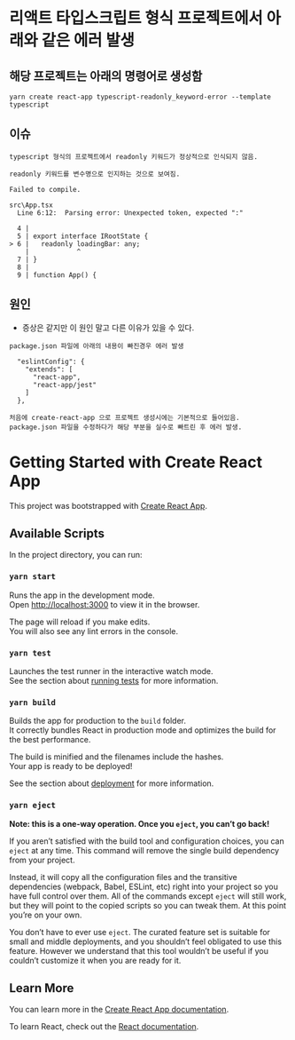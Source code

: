 # 리액트 타입스크립트 형식 프로젝트에서 아래와 같은 에러 발생

## 해당 프로젝트는 아래의 명령어로 생성함
```yarn create react-app typescript-readonly_keyword-error --template typescript```

## 이슈
```
typescript 형식의 프로젝트에서 readonly 키워드가 정상적으로 인식되지 않음.

readonly 키워드를 변수명으로 인지하는 것으로 보여짐.
```
```
Failed to compile.

src\App.tsx
  Line 6:12:  Parsing error: Unexpected token, expected ":"

  4 |
  5 | export interface IRootState {
> 6 |   readonly loadingBar: any;
    |            ^
  7 | }
  8 |
  9 | function App() {

```

## 원인
* 증상은 같지만 이 원인 말고 다른 이유가 있을 수 있다.
```
package.json 파일에 아래의 내용이 빠진경우 에러 발생

  "eslintConfig": {
    "extends": [
      "react-app",
      "react-app/jest"
    ]
  },

처음에 create-react-app 으로 프로젝트 생성시에는 기본적으로 들어있음.
package.json 파일을 수정하다가 해당 부분을 실수로 빠트린 후 에러 발생.
```


# Getting Started with Create React App

This project was bootstrapped with [Create React App](https://github.com/facebook/create-react-app).

## Available Scripts

In the project directory, you can run:

### `yarn start`

Runs the app in the development mode.\
Open [http://localhost:3000](http://localhost:3000) to view it in the browser.

The page will reload if you make edits.\
You will also see any lint errors in the console.

### `yarn test`

Launches the test runner in the interactive watch mode.\
See the section about [running tests](https://facebook.github.io/create-react-app/docs/running-tests) for more information.

### `yarn build`

Builds the app for production to the `build` folder.\
It correctly bundles React in production mode and optimizes the build for the best performance.

The build is minified and the filenames include the hashes.\
Your app is ready to be deployed!

See the section about [deployment](https://facebook.github.io/create-react-app/docs/deployment) for more information.

### `yarn eject`

**Note: this is a one-way operation. Once you `eject`, you can’t go back!**

If you aren’t satisfied with the build tool and configuration choices, you can `eject` at any time. This command will remove the single build dependency from your project.

Instead, it will copy all the configuration files and the transitive dependencies (webpack, Babel, ESLint, etc) right into your project so you have full control over them. All of the commands except `eject` will still work, but they will point to the copied scripts so you can tweak them. At this point you’re on your own.

You don’t have to ever use `eject`. The curated feature set is suitable for small and middle deployments, and you shouldn’t feel obligated to use this feature. However we understand that this tool wouldn’t be useful if you couldn’t customize it when you are ready for it.

## Learn More

You can learn more in the [Create React App documentation](https://facebook.github.io/create-react-app/docs/getting-started).

To learn React, check out the [React documentation](https://reactjs.org/).
